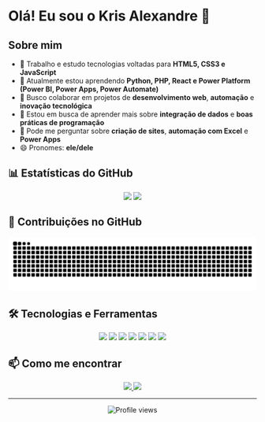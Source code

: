 # Olá! Eu sou o Kris Alexandre 👋

## Sobre mim

- 🔭 Trabalho e estudo tecnologias voltadas para **HTML5, CSS3 e JavaScript**  
- 🌱 Atualmente estou aprendendo **Python, PHP, React e Power Platform (Power BI, Power Apps, Power Automate)**  
- 👯 Busco colaborar em projetos de **desenvolvimento web**, **automação** e **inovação tecnológica**  
- 🤔 Estou em busca de aprender mais sobre **integração de dados** e **boas práticas de programação**  
- 💬 Pode me perguntar sobre **criação de sites**, **automação com Excel** e **Power Apps**
- 😄 Pronomes: **ele/dele** 

## 📊 Estatísticas do GitHub

<p align="center">
  <img height="180em" src="https://github-readme-stats.vercel.app/api?username=krisalexandre2018&show_icons=true&theme=radical&bg_color=0D1117&title_color=FFFFFF&text_color=CCCCCC"/>
  <img height="180em" src="https://github-readme-stats.vercel.app/api/top-langs/?username=krisalexandre2018&layout=compact&theme=radical&bg_color=0D1117&title_color=FFFFFF&text_color=CCCCCC"/>
</p>


## 🐍 Contribuições no GitHub

![Snake animation](https://github.com/krisalexandre2018/krisalexandre2018/blob/output/github-contribution-grid-snake.svg)

## 🛠️ Tecnologias e Ferramentas

<p align="center">
  <img src="https://img.shields.io/badge/HTML5-E34F26?style=for-the-badge&logo=html5&logoColor=white" />
  <img src="https://img.shields.io/badge/CSS3-1572B6?style=for-the-badge&logo=css3&logoColor=white" />
  <img src="https://img.shields.io/badge/JavaScript-F7DF1E?style=for-the-badge&logo=javascript&logoColor=black" />
  <img src="https://img.shields.io/badge/Python-3776AB?style=for-the-badge&logo=python&logoColor=white" />
  <img src="https://img.shields.io/badge/React-20232A?style=for-the-badge&logo=react&logoColor=61DAFB" />
  <img src="https://img.shields.io/badge/Power%20BI-F2C811?style=for-the-badge&logo=powerbi&logoColor=black" />
  <img src="https://img.shields.io/badge/Microsoft%20Excel-217346?style=for-the-badge&logo=microsoft-excel&logoColor=white" />
</p>

## 📫 Como me encontrar

<p align="center">
  <a href="https://github.com/krisalexandre2018">
    <img src="https://img.shields.io/badge/GitHub-100000?style=for-the-badge&logo=github&logoColor=white" />
  </a>
  <a href="https://www.linkedin.com/in/kristian-alexandre-94442018a/">
    <img src="https://img.shields.io/badge/LinkedIn-0077B5?style=for-the-badge&logo=linkedin&logoColor=white" />
  </a>
</p>

---

<p align="center">
  <img src="https://komarev.com/ghpvc/?username=krisalexandre2018&label=Visualizações&color=0e75b6&style=flat" alt="Profile views" />
</p>
